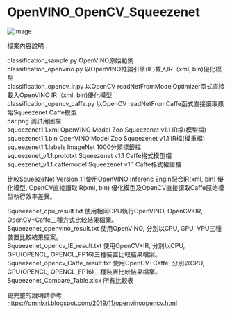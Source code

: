 # OpenVINO_OpenCV_Squeezenet

![image](https://github.com/OmniXRI/OpenVINO_OpenCV_Squeezenet/blob/master/openvino_opencv_Fig01.jpg)

檔案內容說明：

classification_sample.py OpenVINO原始範例  
classification_openvino.py 以OpenVINO推論引擎(IE)載入IR（xml, bin)優化模型  
classification_opencv_ir.py 以OpenCV readNetFromModelOptimizer函式直接載入OpenVINO IR（xml, bin)優化模型  
classification_opencv_caffe.py 以OpenCV readNetFromCaffe函式直接讀取原始Squeezenet Caffe模型  
car.png 測試用圖檔  
squeezenet1.1.xml OpenVINO Model Zoo Squeezenet v1.1 IR檔(模型檔)  
squeezenet1.1.bin OpenVINO Model Zoo Squeezenet v1.1 IR檔(權重檔)  
squeezenet1.1.labels ImageNet 1000分類標籤檔  
squeezenet_v1.1.prototxt Squeezenet v1.1 Caffe格式模型檔  
squeezenet_v1.1.caffemodel Squeezenet v1.1 Caffe格式權重檔

比較SqueezeNet Version 1.1使用OpenVINO Inferenc Engin配合IR(xml, bin) 優化模型, OpenCV直接讀取IR(xml, bin) 優化模型及OpenCV直接讀取Caffe原始模型執行效率差異。

Squeezenet_cpu_result.txt 使用相同CPU執行OpenVINO, OpenCV+IR, OpenCV+Caffe三種方式比較結果檔案。  
Squeezenet_openvino_result.txt 使用OpenVINO, 分別以CPU, GPU, VPU三種裝置比較結果檔案。  
Squeezenet_opencv_IE_result.txt 使用OpenCV+IR, 分別以CPU, GPU(OPENCL, OPENCL_FP16)三種裝置比較結果檔案。  
Squeezenet_opencv_Caffe_result.txt 使用OpenCV+Caffe, 分別以CPU, GPU(OPENCL, OPENCL_FP16)三種裝置比較結果檔案。  
Squeezenet_Compare_Table.xlsx 所有比較表

更完整的說明請參考 https://omnixri.blogspot.com/2019/11/openvinoopencv.html
